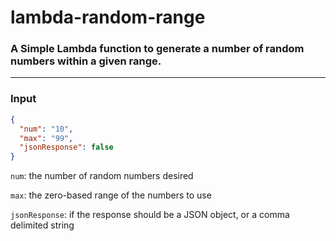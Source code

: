 # lambda-random-range
### A Simple Lambda function to generate a number of random numbers within a given range.

---
### Input

```json
{
  "num": "10",
  "max": "99",
  "jsonResponse": false
}
```

`num`: the number of random numbers desired

`max`: the zero-based range of the numbers to use

`jsonResponse`: if the response should be a JSON object, or a comma delimited string
